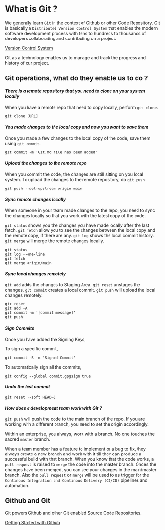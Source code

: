 # What is Git ?

We generally learn `Git` in the context of Github or other Code Repository. Git is basically a `Distributed Version Control System` that enables the modern software development process with tens to hundreds to thousands of developers collaborating and contributing on a project.

[Version Control System](</Technology/Version Control System.md>)

Git as a technology enables us to manage and track the progress and history of our project.

## Git operations, what do they enable us to do ?

#### _There is a remote repository that you need to clone on your system locally_

When you have a remote repo that need to copy locally, perform `git clone`. 
 
``` 
git clone [URL]
```

#### _You made changes to the local copy and now you want to save them_

Once you made a few changes to the local copy of the code, save them using `git commit`.

```
git commit -m 'Git.md file has been added'
```

#### _Upload the changes to the remote repo_

When you commit the code, the changes are still sitting on you local system. To upload the changes to the remote repository, do `git push`

```
git push --set-upstream origin main
```

#### _Sync remote changes locally_

When someone in your team made changes to the repo, you need to sync the changes locally so that you work with the latest copy of the code.

`git status` shows you the changes you have made locally after the last fetch.
`git fetch` allow you to see the changes between the local copy and the remote copy, if there are any.
`git log` shows the local commit history.
`git merge` will merge the remote changes locally.

```
git status
git log --one-line
git fetch
git merge origin/main
```

#### _Sync local changes remotely_

`git add` adds the changes to Staging Area.
`git reset` unstages the changes.
`git commit` creates a local commit.
`git push` will upload the local changes remotely.

```
git reset
git add -A
git commit -m '[commit message]'
git push
```

#### _Sign Commits_

Once you have added the Signing Keys,

To sign a specific commit,
```
git commit -S -m 'Signed Commit'
```

To automatically sign all the commits,
```
git config --global commit.gpgsign true
```

#### _Undo the last commit_

```
git reset --soft HEAD~1
```

#### _How does a development team work with Git ?_

`git push` will push the code to the main branch of the repo. If you are working with a different branch, you need to set the origin accordingly. 

Within an enterprise, you always, work with a branch. No one touches the sacred `master` branch. 

When a team member has a feature to implement or a bug to fix, they always create a new branch and work with it till they can produce a successful build with that branch. When you know that the code works, a `pull request` is raised to `merge` the code into the master branch. Onces the changes have been merged, you can see your changes in the main/master branch. Also the `pull request` or `merge` will be used to as trigger for the `Continous Integration and Continous Delivery (CI/CD)` pipelines and automation.

## Github and Git

Git powers Github and other Git enabled Source Code Repositories.

[Getting Started with Github](Github.md)










